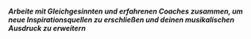 ##### Arbeite mit Gleichgesinnten und erfahrenen Coaches zusammen, um neue Inspirationsquellen zu erschließen und deinen musikalischen Ausdruck zu erweitern
